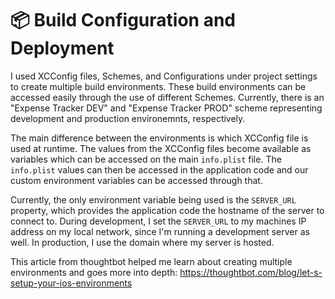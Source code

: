 # 📦 Build Configuration and Deployment

I used XCConfig files, Schemes, and Configurations under project settings to create multiple build environments. These build environments can be accessed easily through the use of different Schemes. Currently, there is an "Expense Tracker DEV" and "Expense Tracker PROD" scheme representing development and production environemnts, respectively.

The main difference between the environments is which XCConfig file is used at runtime. The values from the XCConfig files become available as variables which can be accessed on the main `info.plist` file. The `info.plist` values can then be accessed in the application code and our custom environment variables can be accessed through that.

Currently, the only environment variable being used is the `SERVER_URL` property, which provides the application code the hostname of the server to connect to. During development, I set the `SERVER_URL` to my machines IP address on my local network, since I'm running a development server as well. In production, I use the domain where my server is hosted.

This article from thoughtbot helped me learn about creating multiple environments and goes more into depth: https://thoughtbot.com/blog/let-s-setup-your-ios-environments
